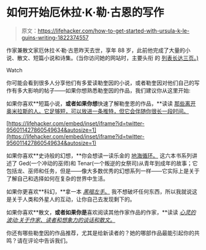 # 如何开始厄休拉·K·勒·古恩的写作

> 原文：<https://lifehacker.com/how-to-get-started-with-ursula-k-le-guins-writing-1822374557>

作家兼散文家厄休拉·K·勒·古恩昨天去世，享年 88 岁，此前他完成了大量的小说、散文、短篇小说和诗集。(当你访问她的网站时，主要头衔 的 [列表长达三页。)](http://www.ursulakleguin.com/MajorTitles.pdf) 

Watch

你可能会看到很多人分享他们有多爱读勒奎因的小说，或者勒奎因对他们自己的写作有多大影响的帖子——如果你想熟悉勒奎因的作品，我们建议你从这里开始:

如果你喜欢**短篇小说，**或者如果你想**快速了解勒奎恩的作品，**读读 [那些离开奥米拉斯的人。它足够短，可以放进一条推特，但它会伴随你很长一段时间。](https://www.amazon.com/Ones-Who-Walk-Away-Omelas-ebook/dp/B01N0PZ35J/?asc_campaign=InlineText&asc_refurl=https://lifehacker.com/how-to-get-started-with-ursula-k-le-guins-writing-1822374557&asc_source=&tag=kinjalifehackerlink-20)

 [https://lifehacker.com/embed/inset/iframe?id=twitter-956011427860549634&autosize=1](https://lifehacker.com/embed/inset/iframe?id=twitter-956011427860549634&autosize=1) 

如果你喜欢**史诗般的幻想，**你会想读一读乐金的 [地海循环。](https://www.amazon.com/Wizard-Earthsea-Cycle-Book-ebook/dp/B008T9L6AM/?asc_campaign=InlineText&asc_refurl=https://lifehacker.com/how-to-get-started-with-ursula-k-le-guins-writing-1822374557&asc_source=&tag=kinjalifehackerlink-20) 这六本书系列讲述了 Ged(一个冲动的巫师)和 Tenar(一个叛逆的女祭司)从青年到成年的故事；它包括龙、巫师和任务，但是——像大多数优秀的幻想系列一样——它实际上是关于了解自己和选择如何在复杂的世界中生活。

如果你更喜欢**科幻，**拿一本 [*黑暗左手*。](https://www.amazon.com/Left-Hand-Darkness-Ursula-Guin/dp/0441478123?asc_campaign=InlineText&asc_refurl=https://lifehacker.com/how-to-get-started-with-ursula-k-le-guins-writing-1822374557&asc_source=&tag=kinjalifehackerlink-20) 我不想破坏任何东西，所以我就说这是关于人类和外星人的互动，让你自己去发现剩下的。

如果你喜欢**散文，**或者如果你是**喜欢阅读其他作家作品的作家，**读读 [*心灵的波动:关于作家、读者和想象力的谈话和散文。*](https://www.amazon.com/Wave-Mind-Essays-Writer-Imagination/dp/1590300068?asc_campaign=InlineText&asc_refurl=https://lifehacker.com/how-to-get-started-with-ursula-k-le-guins-writing-1822374557&asc_source=&tag=kinjalifehackerlink-20)

你还有哪些勒奎因的作品推荐，尤其是给新读者的？她的哪部作品最能引起你的共鸣？请在评论中告诉我们。